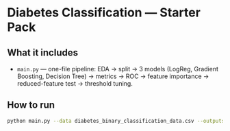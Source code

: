 # Diabetes Classification — Starter Pack

## What it includes
- `main.py` — one-file pipeline: EDA → split → 3 models (LogReg, Gradient Boosting, Decision Tree) → metrics → ROC → feature importance → reduced-feature test → threshold tuning.

## How to run
```bash
python main.py --data diabetes_binary_classification_data.csv --outputs outputs
```
